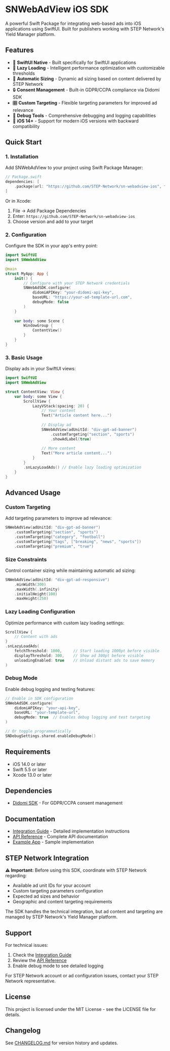 # SNWebAdView iOS SDK

A powerful Swift Package for integrating web-based ads into iOS applications using SwiftUI. Built for publishers working with STEP Network's Yield Manager platform.

## Features

- 🎯 **SwiftUI Native** - Built specifically for SwiftUI applications
- 🚀 **Lazy Loading** - Intelligent performance optimization with customizable thresholds
- 🎨 **Automatic Sizing** - Dynamic ad sizing based on content delivered by STEP Network
- 🔒 **Consent Management** - Built-in GDPR/CCPA compliance via Didomi SDK
- 🎛️ **Custom Targeting** - Flexible targeting parameters for improved ad relevance
- 🐛 **Debug Tools** - Comprehensive debugging and logging capabilities
- 📱 **iOS 14+** - Support for modern iOS versions with backward compatibility

## Quick Start

### 1. Installation

Add SNWebAdView to your project using Swift Package Manager:

```swift
// Package.swift
dependencies: [
    .package(url: "https://github.com/STEP-Network/sn-webadview-ios", from: "1.0.0")
]
```

Or in Xcode:
1. File → Add Package Dependencies
2. Enter: `https://github.com/STEP-Network/sn-webadview-ios`
3. Choose version and add to your target

### 2. Configuration

Configure the SDK in your app's entry point:

```swift
import SwiftUI
import SNWebAdView

@main
struct MyApp: App {
    init() {
        // Configure with your STEP Network credentials
        SNWebAdSDK.configure(
            didomiAPIKey: "your-didomi-api-key",
            baseURL: "https://your-ad-template-url.com",
            debugMode: false
        )
    }
    
    var body: some Scene {
        WindowGroup {
            ContentView()
        }
    }
}
```

### 3. Basic Usage

Display ads in your SwiftUI views:

```swift
import SwiftUI
import SNWebAdView

struct ContentView: View {
    var body: some View {
        ScrollView {
            LazyVStack(spacing: 20) {
                // Your content
                Text("Article content here...")
                
                // Display ad
                SNWebAdView(adUnitId: "div-gpt-ad-banner")
                    .customTargeting("section", "sports")
                    .showAdLabel(true)
                
                // More content
                Text("More article content...")
            }
        }
        .snLazyLoadAds() // Enable lazy loading optimization
    }
}
```

## Advanced Usage

### Custom Targeting

Add targeting parameters to improve ad relevance:

```swift
SNWebAdView(adUnitId: "div-gpt-ad-banner")
    .customTargeting("section", "sports")
    .customTargeting("category", "football")
    .customTargeting("tags", ["breaking", "news", "sports"])
    .customTargeting("premium", "true")
```

### Size Constraints

Control container sizing while maintaining automatic ad sizing:

```swift
SNWebAdView(adUnitId: "div-gpt-ad-responsive")
    .minWidth(300)
    .maxWidth(.infinity)
    .initialHeight(100)
    .maxHeight(250)
```

### Lazy Loading Configuration

Optimize performance with custom lazy loading settings:

```swift
ScrollView {
    // Content with ads
}
.snLazyLoadAds(
    fetchThreshold: 1000,     // Start loading 1000pt before visible
    displayThreshold: 300,    // Show ad 300pt before visible
    unloadingEnabled: true    // Unload distant ads to save memory
)
```

### Debug Mode

Enable debug logging and testing features:

```swift
// Enable in SDK configuration
SNWebAdSDK.configure(
    didomiAPIKey: "your-api-key",
    baseURL: "your-template-url",
    debugMode: true  // Enables debug logging and test targeting
)

// Or toggle programmatically
SNDebugSettings.shared.enableDebugMode()
```

## Requirements

- iOS 14.0 or later
- Swift 5.5 or later
- Xcode 13.0 or later

## Dependencies

- [Didomi SDK](https://github.com/didomi/swift-sdk) - For GDPR/CCPA consent management

## Documentation

- [Integration Guide](Documentation/Integration-Guide.md) - Detailed implementation instructions
- [API Reference](Documentation/API-Reference.md) - Complete API documentation
- [Example App](Examples/ExampleApp/) - Sample implementation

## STEP Network Integration

**⚠️ Important:** Before using this SDK, coordinate with STEP Network regarding:

- Available ad unit IDs for your account
- Custom targeting parameters configuration
- Expected ad sizes and behavior
- Geographic and content targeting requirements

The SDK handles the technical integration, but ad content and targeting are managed by STEP Network's Yield Manager platform.

## Support

For technical issues:
1. Check the [Integration Guide](Documentation/Integration-Guide.md)
2. Review the [API Reference](Documentation/API-Reference.md)
3. Enable debug mode to see detailed logging

For STEP Network account or ad configuration issues, contact your STEP Network representative.

## License

This project is licensed under the MIT License - see the LICENSE file for details.

## Changelog

See [CHANGELOG.md](CHANGELOG.md) for version history and updates.
